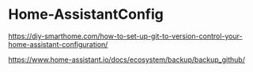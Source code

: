 # Home-AssistantConfig
https://diy-smarthome.com/how-to-set-up-git-to-version-control-your-home-assistant-configuration/

https://www.home-assistant.io/docs/ecosystem/backup/backup_github/
